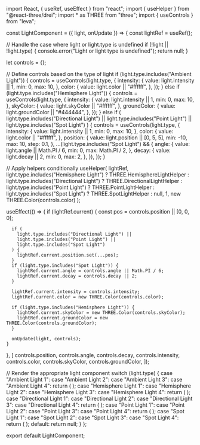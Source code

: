 import React, { useRef, useEffect } from "react";
import { useHelper } from "@react-three/drei";
import \* as THREE from "three";
import { useControls } from "leva";

const LightComponent = ({ light, onUpdate }) => {
const lightRef = useRef();

// Handle the case where light or light.type is undefined
if (!light || !light.type) {
console.error("Light or light type is undefined");
return null;
}

let controls = {};

// Define controls based on the type of light
if (light.type.includes("Ambient Light")) {
controls = useControls(light.type, {
intensity: {
value: light.intensity || 1,
min: 0,
max: 10,
},
color: {
value: light.color || "#ffffff",
},
});
} else if (light.type.includes("Hemisphere Light")) {
controls = useControls(light.type, {
intensity: {
value: light.intensity || 1,
min: 0,
max: 10,
},
skyColor: {
value: light.skyColor || "#ffffff",
},
groundColor: {
value: light.groundColor || "#444444",
},
});
} else if (
light.type.includes("Directional Light") ||
light.type.includes("Point Light") ||
light.type.includes("Spot Light")
) {
controls = useControls(light.type, {
intensity: {
value: light.intensity || 1,
min: 0,
max: 10,
},
color: {
value: light.color || "#ffffff",
},
position: {
value: light.position || [0, 5, 5],
min: -10,
max: 10,
step: 0.1,
},
...(light.type.includes("Spot Light") && {
angle: {
value: light.angle || Math.PI / 6,
min: 0,
max: Math.PI / 2,
},
decay: {
value: light.decay || 2,
min: 0,
max: 2,
},
}),
});
}

// Apply helpers conditionally
useHelper(
lightRef,
light.type.includes("Hemisphere Light")
? THREE.HemisphereLightHelper
: light.type.includes("Directional Light")
? THREE.DirectionalLightHelper
: light.type.includes("Point Light")
? THREE.PointLightHelper
: light.type.includes("Spot Light")
? THREE.SpotLightHelper
: null,
1,
new THREE.Color(controls.color)
);

useEffect(() => {
if (lightRef.current) {
const pos = controls.position || [0, 0, 0];

      if (
        light.type.includes("Directional Light") ||
        light.type.includes("Point Light") ||
        light.type.includes("Spot Light")
      ) {
        lightRef.current.position.set(...pos);
      }
      if (light.type.includes("Spot Light")) {
        lightRef.current.angle = controls.angle || Math.PI / 6;
        lightRef.current.decay = controls.decay || 2;
      }

      lightRef.current.intensity = controls.intensity;
      lightRef.current.color = new THREE.Color(controls.color);

      if (light.type.includes("Hemisphere Light")) {
        lightRef.current.skyColor = new THREE.Color(controls.skyColor);
        lightRef.current.groundColor = new THREE.Color(controls.groundColor);
      }

      onUpdate(light, controls);
    }

}, [
controls.position,
controls.angle,
controls.decay,
controls.intensity,
controls.color,
controls.skyColor,
controls.groundColor,
]);

// Render the appropriate light component
switch (light.type) {
case "Ambient Light 1":
case "Ambient Light 2":
case "Ambient Light 3":
case "Ambient Light 4":
return (
<ambientLight
          ref={lightRef}
          intensity={controls.intensity}
          color={controls.color}
        />
);
case "Hemisphere Light 1":
case "Hemisphere Light 2":
case "Hemisphere Light 3":
case "Hemisphere Light 4":
return (
<hemisphereLight
          ref={lightRef}
          intensity={controls.intensity}
          skyColor={controls.skyColor}
          groundColor={controls.groundColor}
        />
);
case "Directional Light 1":
case "Directional Light 2":
case "Directional Light 3":
case "Directional Light 4":
return (
<directionalLight
          ref={lightRef}
          intensity={controls.intensity}
          position={controls.position}
          color={controls.color}
          castShadow
        />
);
case "Point Light 1":
case "Point Light 2":
case "Point Light 3":
case "Point Light 4":
return (
<pointLight
          ref={lightRef}
          intensity={controls.intensity}
          position={controls.position}
          color={controls.color}
          castShadow
        />
);
case "Spot Light 1":
case "Spot Light 2":
case "Spot Light 3":
case "Spot Light 4":
return (
<spotLight
          ref={lightRef}
          intensity={controls.intensity}
          position={controls.position}
          angle={controls.angle}
          decay={controls.decay}
          color={controls.color}
          castShadow
        />
);
default:
return null;
}
};

export default LightComponent;

